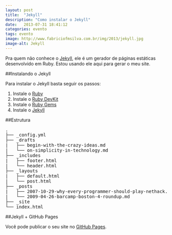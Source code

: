 ```yaml
---
layout: post
title:  "Jekyll"
description: "Como instalar o Jekyll"
date:   2013-07-31 18:41:12
categories: evento
tags: evento
image: http://www.fabriciofmsilva.com.br/img/2013/jekyll.jpg
image-alt: Jekyll
---
```


Pra quem não conhece o [Jekyll](http://jekyllrb.com/), ele é um gerador de páginas estáticas desenvolvido em Ruby. Estou usando ele aqui para gerar o meu site.

##Instalando o Jekyll

Para instalar o Jekyll basta seguir os passos:

1. Instale o [Ruby](http://www.ruby-lang.org/en/downloads/)
2. Instale o [Ruby DevKit](http://rubyinstaller.org/add-ons/devkit/)
3. Instale o [Ruby Gems](http://rubygems.org/pages/download)
4. Instale o [Jekyll](http://jekyllrb.com/)

##Estrutura

<pre class="lang-html prettyprint linenums prettyprinted">
.
├── _config.yml
├── _drafts
|   ├── begin-with-the-crazy-ideas.md
|   └── on-simplicity-in-technology.md
├── _includes
|   ├── footer.html
|   └── header.html
├── _layouts
|   ├── default.html
|   └── post.html
├── _posts
|   ├── 2007-10-29-why-every-programmer-should-play-nethack.md
|   └── 2009-04-26-barcamp-boston-4-roundup.md
├── _site
└── index.html
</pre>

##Jekyll + GitHub Pages

Você pode publicar o seu site no [GitHub Pages](http://pages.github.com/).